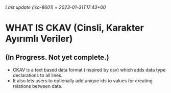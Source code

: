 ###### Last update (iso-8601) = 2023-01-31T17:43+00

# WHAT IS CKAV (Cinsli, Karakter Ayırımlı Veriler)
## (In Progress. Not yet complete.)

* CKAV is a text based data format (inspired by csv) which adds data type 
declarations to all lines.
* It also lets users to optionally add unique ids to values for creating
relations between data.
